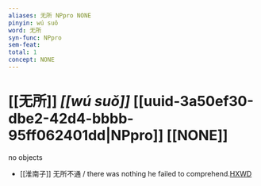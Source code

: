 ```yaml
---
aliases: 无所 NPpro NONE
pinyin: wú suǒ
word: 无所
syn-func: NPpro
sem-feat: 
total: 1
concept: NONE 
---
```

# [[无所]] *[[wú suǒ]]*  [[uuid-3a50ef30-dbe2-42d4-bbbb-95ff062401dd|NPpro]] [[NONE]]
no objects
 - [[淮南子]] 无所不通 / there was nothing he failed to comprehend.[HXWD](https://hxwd.org/textview.html?location=KR3j0010_tls_013-20a.11)